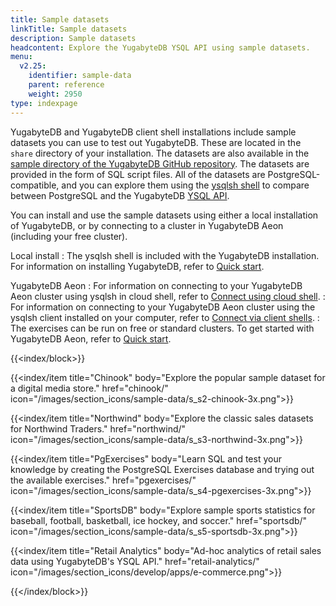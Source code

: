 ```yaml
---
title: Sample datasets
linkTitle: Sample datasets
description: Sample datasets
headcontent: Explore the YugabyteDB YSQL API using sample datasets.
menu:
  v2.25:
    identifier: sample-data
    parent: reference
    weight: 2950
type: indexpage
---
```


YugabyteDB and YugabyteDB client shell installations include sample datasets you can use to test out YugabyteDB. These are located in the `share` directory of your installation. The datasets are also available in the [sample directory of the YugabyteDB GitHub repository](https://github.com/yugabyte/yugabyte-db/tree/master/sample). The datasets are provided in the form of SQL script files. All of the datasets are PostgreSQL-compatible, and you can explore them using the [ysqlsh shell](../api/ysqlsh/) to compare between PostgreSQL and the YugabyteDB [YSQL API](../api/ysql/).

You can install and use the sample datasets using either a local installation of YugabyteDB, or by connecting to a cluster in YugabyteDB Aeon (including your free cluster).

Local install
: The ysqlsh shell is included with the YugabyteDB installation. For information on installing YugabyteDB, refer to [Quick start](/stable/quick-start/macos/).

YugabyteDB Aeon
: For information on connecting to your YugabyteDB Aeon cluster using ysqlsh in cloud shell, refer to [Connect using cloud shell](../yugabyte-cloud/cloud-connect/connect-cloud-shell/).
: For information on connecting to your YugabyteDB Aeon cluster using the ysqlsh client installed on your computer, refer to [Connect via client shells](/stable/yugabyte-cloud/cloud-connect/connect-client-shell/).
: The exercises can be run on free or standard clusters. To get started with YugabyteDB Aeon, refer to [Quick start](/stable/yugabyte-cloud/cloud-quickstart/).

{{<index/block>}}

  {{<index/item
    title="Chinook"
    body="Explore the popular sample dataset for a digital media store."
    href="chinook/"
    icon="/images/section_icons/sample-data/s_s2-chinook-3x.png">}}

  {{<index/item
    title="Northwind"
    body="Explore the classic sales datasets for Northwind Traders."
    href="northwind/"
    icon="/images/section_icons/sample-data/s_s3-northwind-3x.png">}}

  {{<index/item
    title="PgExercises"
    body="Learn SQL and test your knowledge by creating the PostgreSQL Exercises database and trying out the available exercises."
    href="pgexercises/"
    icon="/images/section_icons/sample-data/s_s4-pgexercises-3x.png">}}

  {{<index/item
    title="SportsDB"
    body="Explore sample sports statistics for baseball, football, basketball, ice hockey, and soccer."
    href="sportsdb/"
    icon="/images/section_icons/sample-data/s_s5-sportsdb-3x.png">}}

  {{<index/item
    title="Retail Analytics"
    body="Ad-hoc analytics of retail sales data using YugabyteDB's YSQL API."
    href="retail-analytics/"
    icon="/images/section_icons/develop/apps/e-commerce.png">}}

{{</index/block>}}
